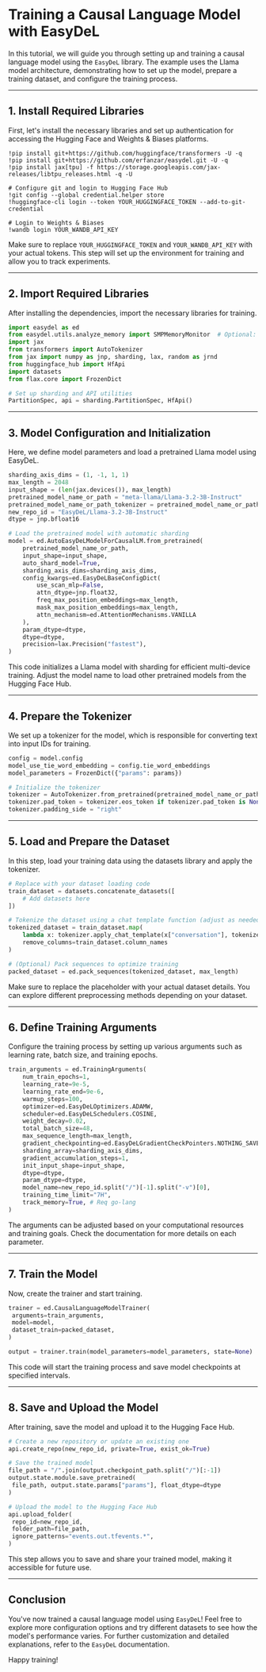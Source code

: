 # Training a Causal Language Model with EasyDeL

In this tutorial, we will guide you through setting up and training a causal language model using the `EasyDeL` library. The example uses the Llama model architecture, demonstrating how to set up the model, prepare a training dataset, and configure the training process.

----

## 1. Install Required Libraries

First, let's install the necessary libraries and set up authentication for accessing the Hugging Face and Weights & Biases platforms.

```shell
!pip install git+https://github.com/huggingface/transformers -U -q
!pip install git+https://github.com/erfanzar/easydel.git -U -q
!pip install jax[tpu] -f https://storage.googleapis.com/jax-releases/libtpu_releases.html -q -U

# Configure git and login to Hugging Face Hub
!git config --global credential.helper store
!huggingface-cli login --token YOUR_HUGGINGFACE_TOKEN --add-to-git-credential

# Login to Weights & Biases
!wandb login YOUR_WANDB_API_KEY
```

Make sure to replace `YOUR_HUGGINGFACE_TOKEN` and `YOUR_WANDB_API_KEY` with your actual tokens. This step will set up the environment for training and allow you to track experiments.

----

## 2. Import Required Libraries

After installing the dependencies, import the necessary libraries for training.

```python
import easydel as ed
from easydel.utils.analyze_memory import SMPMemoryMonitor  # Optional: For checking memory usage
import jax
from transformers import AutoTokenizer
from jax import numpy as jnp, sharding, lax, random as jrnd
from huggingface_hub import HfApi
import datasets
from flax.core import FrozenDict

# Set up sharding and API utilities
PartitionSpec, api = sharding.PartitionSpec, HfApi()

```

----

## 3. Model Configuration and Initialization

Here, we define model parameters and load a pretrained Llama model using EasyDeL.

```python
sharding_axis_dims = (1, -1, 1, 1)
max_length = 2048
input_shape = (len(jax.devices()), max_length)
pretrained_model_name_or_path = "meta-llama/Llama-3.2-3B-Instruct"
pretrained_model_name_or_path_tokenizer = pretrained_model_name_or_path
new_repo_id = "EasyDeL/Llama-3.2-3B-Instruct"
dtype = jnp.bfloat16

# Load the pretrained model with automatic sharding
model = ed.AutoEasyDeLModelForCausalLM.from_pretrained(
    pretrained_model_name_or_path,
    input_shape=input_shape,
    auto_shard_model=True,
    sharding_axis_dims=sharding_axis_dims,
    config_kwargs=ed.EasyDeLBaseConfigDict(
        use_scan_mlp=False,
        attn_dtype=jnp.float32,
        freq_max_position_embeddings=max_length,
        mask_max_position_embeddings=max_length,
        attn_mechanism=ed.AttentionMechanisms.VANILLA
    ),
    param_dtype=dtype,
    dtype=dtype,
    precision=lax.Precision("fastest"),
)
```

This code initializes a Llama model with sharding for efficient multi-device training. Adjust the model name to load other pretrained models from the Hugging Face Hub.

----

## 4. Prepare the Tokenizer

We set up a tokenizer for the model, which is responsible for converting text into input IDs for training.

```python
config = model.config
model_use_tie_word_embedding = config.tie_word_embeddings
model_parameters = FrozenDict({"params": params})

# Initialize the tokenizer
tokenizer = AutoTokenizer.from_pretrained(pretrained_model_name_or_path_tokenizer, trust_remote_code=True)
tokenizer.pad_token = tokenizer.eos_token if tokenizer.pad_token is None else tokenizer.pad_token
tokenizer.padding_side = "right"
```

----

## 5. Load and Prepare the Dataset

In this step, load your training data using the datasets library and apply the tokenizer.

```python
# Replace with your dataset loading code
train_dataset = datasets.concatenate_datasets([
    # Add datasets here
])

# Tokenize the dataset using a chat template function (adjust as needed)
tokenized_dataset = train_dataset.map(
    lambda x: tokenizer.apply_chat_template(x["conversation"], tokenize=True, return_dict=True),
    remove_columns=train_dataset.column_names
)

# (Optional) Pack sequences to optimize training
packed_dataset = ed.pack_sequences(tokenized_dataset, max_length)
```

Make sure to replace the placeholder with your actual dataset details. You can explore different preprocessing methods depending on your dataset.

----

## 6. Define Training Arguments

Configure the training process by setting up various arguments such as learning rate, batch size, and training epochs.

```python
train_arguments = ed.TrainingArguments(
    num_train_epochs=1,
    learning_rate=9e-5,
    learning_rate_end=9e-6,
    warmup_steps=100,
    optimizer=ed.EasyDeLOptimizers.ADAMW,
    scheduler=ed.EasyDeLSchedulers.COSINE,
    weight_decay=0.02,
    total_batch_size=48,
    max_sequence_length=max_length,
    gradient_checkpointing=ed.EasyDeLGradientCheckPointers.NOTHING_SAVEABLE,
    sharding_array=sharding_axis_dims,
    gradient_accumulation_steps=1,
    init_input_shape=input_shape,
    dtype=dtype,
    param_dtype=dtype,
    model_name=new_repo_id.split("/")[-1].split("-v")[0],
    training_time_limit="7H",
    track_memory=True, # Req go-lang
)
```

The arguments can be adjusted based on your computational resources and training goals. Check the documentation for more details on each parameter.

----

## 7. Train the Model

Now, create the trainer and start training.

```python
trainer = ed.CausalLanguageModelTrainer(
 arguments=train_arguments,
 model=model,
 dataset_train=packed_dataset,
)

output = trainer.train(model_parameters=model_parameters, state=None)
```

This code will start the training process and save model checkpoints at specified intervals.

----

## 8. Save and Upload the Model

After training, save the model and upload it to the Hugging Face Hub.

```python
# Create a new repository or update an existing one
api.create_repo(new_repo_id, private=True, exist_ok=True)

# Save the trained model
file_path = "/".join(output.checkpoint_path.split("/")[:-1])
output.state.module.save_pretrained(
 file_path, output.state.params["params"], float_dtype=dtype
)

# Upload the model to the Hugging Face Hub
api.upload_folder(
 repo_id=new_repo_id,
 folder_path=file_path,
 ignore_patterns="events.out.tfevents.*",
)
```

This step allows you to save and share your trained model, making it accessible for future use.

----

## Conclusion

You've now trained a causal language model using `EasyDeL`! Feel free to explore more configuration options and try different datasets to see how the model's performance varies. For further customization and detailed explanations, refer to the `EasyDeL` documentation.

Happy training!
